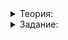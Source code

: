 <details>
<summary>Теория:</summary>

# Дедупликатор документов

Поисковые системы сталкиваются с проблемой — зеркалами. Это копии сайта. Их количество в Интернете может достигать десятков или сотен. Чтобы первые страницы поисковой выдачи не состояли из копий одного и того же сайта, нужно разработать дедупликатор. Он удаляет копии из поискового сервера. Но поскольку функция удаления пока не предусмотрена, вам предстоит расширить поисковый сервер.

</details>

<details>
<summary>Задание:</summary>

## Задание

Это задание — итоговый проект пятого спринта. Вы будете сдавать его на проверку через репозиторий на GitHub. Не забудьте сохранить верное решение.

Расширьте поисковый сервер, добавив в него дополнительные методы.

1.  Откажитесь от метода  `GetDocumentId(int index)`  и вместо него определите методы  `begin`  и  `end`. Они вернут итераторы. Итератор даст доступ к id всех документов, хранящихся в поисковом сервере. Вы можете не разрабатывать собственный итератор, а применить готовый константный итератор удобного контейнера.
    
    Если  `begin`  и  `end`  определены корректно, появится возможность использовать упрощённую форму  `for`  с поисковым сервером:
    
    ```cpp
    SearchServer search_server;
    
    
    for (const int document_id : search_server) {
        // ...
    }
    
    ```
    
2.  Разработайте метод получения частот слов по id документа:
    
    ```cpp
    const map<string, double>& GetWordFrequencies(int document_id) const;
    
    ```
    
    Если документа не существует, возвратите ссылку на пустой  `map`.
    
3.  Разработайте метод удаления документов из поискового сервера
    
    ```cpp
    void RemoveDocument(int document_id);
    
    ```
    
4.  Вне класса сервера разработайте функцию поиска и удаления дубликатов:
    
    ```cpp
    void RemoveDuplicates(SearchServer& search_server);
    
    ```
    
    Дубликатами считаются документы, у которых наборы встречающихся слов совпадают. Совпадение частот необязательно. Порядок слов неважен, а стоп-слова игнорируются. Функция должна использовать только доступные к этому моменту методы поискового сервера.
    
    При обнаружении дублирующихся документов функция должна удалить документ с большим id из поискового сервера, и при этом сообщить id удалённого документа в соответствии с форматом выходных данных, приведённым ниже.
    

Будьте аккуратны, если функция  `RemoveDuplicates`  проходит циклом по поисковому серверу так:

```cpp
void RemoveDuplicates(SearchServer& search_server) {
    ...
    for (const int document_id : search_server) {
        ...
    }
    ...
}

```

В подобном случае удалять документы внутри цикла нельзя — это может привести к невалидности внутреннего итератора.

Все реализации должны быть эффективными. Если N — общее количество документов, а W — количество слов во всех документах, то:

-   сложность  `GetWordFrequencies`  должна быть O(\log N);
-   сложность  `RemoveDocument`  должна быть O(w(\log N+\log W)), где w — количество слов в удаляемом документе;
-   сложность  `begin`  и  `end`  — O(1);
-   сложность  `RemoveDuplicates`  должна быть O(wN(\log N+\log W)), где w — максимальное количество слов в документе.

В этом задании может потребоваться рефакторинг вашего кода. Например, замена одного вида контейнера на другой или введение нового индекса.

Вам предстоит оценить сложность разрабатываемых алгоритмов, чтобы знать, что они достаточно быстрые.

### Формат выходных данных

Функция  `RemoveDuplicates`  должна для каждого удаляемого документа вывести в  `cout`  сообщение в формате  `Found duplicate document id N`, где вместо  `N`  следует подставить id удаляемого документа.

### Ограничения

Сохраните корректную и быструю работу всех методов кроме  `GetDocumentId`.

### Что отправлять на проверку

Загрузите полный код поискового сервера и вспомогательных функций. Код нужно разбить на файлы. Функция  `main`  при проверке будет игнорироваться.

### Как будет тестироваться ваш код

Будет проверено, что:

-   вы не изменили работу методов и функций, которые не описаны в условии,
-   вы реализовали требуемые методы и функцию  `RemoveDuplicates`,
-   реализованные методы работают достаточно быстро и их сложность соответствует условию.

### Пример использования

```cpp
int main() {
    SearchServer search_server("and with"s);

    AddDocument(search_server, 1, "funny pet and nasty rat"s, DocumentStatus::ACTUAL, {7, 2, 7});
    AddDocument(search_server, 2, "funny pet with curly hair"s, DocumentStatus::ACTUAL, {1, 2});

    // дубликат документа 2, будет удалён
    AddDocument(search_server, 3, "funny pet with curly hair"s, DocumentStatus::ACTUAL, {1, 2});

    // отличие только в стоп-словах, считаем дубликатом
    AddDocument(search_server, 4, "funny pet and curly hair"s, DocumentStatus::ACTUAL, {1, 2});

    // множество слов такое же, считаем дубликатом документа 1
    AddDocument(search_server, 5, "funny funny pet and nasty nasty rat"s, DocumentStatus::ACTUAL, {1, 2});

    // добавились новые слова, дубликатом не является
    AddDocument(search_server, 6, "funny pet and not very nasty rat"s, DocumentStatus::ACTUAL, {1, 2});

    // множество слов такое же, как в id 6, несмотря на другой порядок, считаем дубликатом
    AddDocument(search_server, 7, "very nasty rat and not very funny pet"s, DocumentStatus::ACTUAL, {1, 2});

    // есть не все слова, не является дубликатом
    AddDocument(search_server, 8, "pet with rat and rat and rat"s, DocumentStatus::ACTUAL, {1, 2});

    // слова из разных документов, не является дубликатом
    AddDocument(search_server, 9, "nasty rat with curly hair"s, DocumentStatus::ACTUAL, {1, 2});
    
    cout << "Before duplicates removed: "s << search_server.GetDocumentCount() << endl;
    RemoveDuplicates(search_server);
    cout << "After duplicates removed: "s << search_server.GetDocumentCount() << endl;
}

```

Ожидаемый вывод этой программы:

```cpp
Before duplicates removed: 9
Found duplicate document id 3
Found duplicate document id 4
Found duplicate document id 5
Found duplicate document id 7
After duplicates removed: 5

```

### Подсказка

Все подсказки есть в условии. Вы справитесь!

</details>
